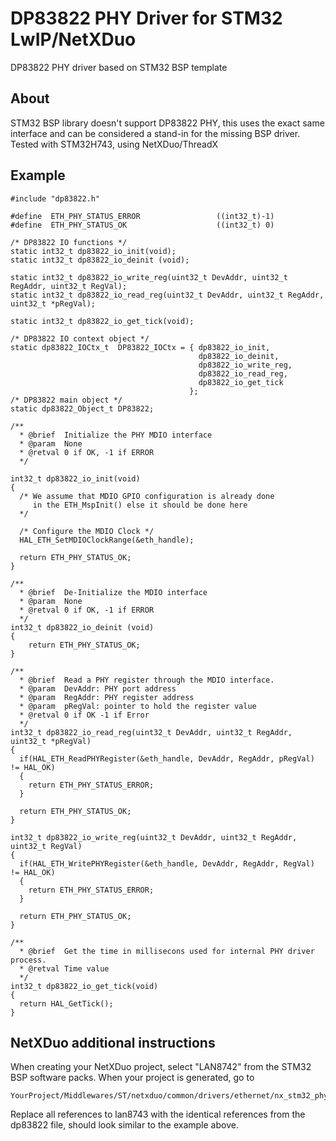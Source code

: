 # DP83822 PHY Driver for STM32 LwIP/NetXDuo
DP83822 PHY driver based on STM32 BSP template

## About
STM32 BSP library doesn't support DP83822 PHY, this uses the exact same interface and can be considered a stand-in for the missing BSP driver.
Tested with STM32H743, using NetXDuo/ThreadX

## Example
```
#include "dp83822.h"

#define  ETH_PHY_STATUS_ERROR                 ((int32_t)-1)
#define  ETH_PHY_STATUS_OK                    ((int32_t) 0)

/* DP83822 IO functions */
static int32_t dp83822_io_init(void);
static int32_t dp83822_io_deinit (void);

static int32_t dp83822_io_write_reg(uint32_t DevAddr, uint32_t RegAddr, uint32_t RegVal);
static int32_t dp83822_io_read_reg(uint32_t DevAddr, uint32_t RegAddr, uint32_t *pRegVal);

static int32_t dp83822_io_get_tick(void);

/* DP83822 IO context object */
static dp83822_IOCtx_t  DP83822_IOCtx = { dp83822_io_init,
                                          dp83822_io_deinit,
                                          dp83822_io_write_reg,
                                          dp83822_io_read_reg,
                                          dp83822_io_get_tick
                                        };
/* DP83822 main object */
static dp83822_Object_t DP83822;

/**
  * @brief  Initialize the PHY MDIO interface
  * @param  None
  * @retval 0 if OK, -1 if ERROR
  */

int32_t dp83822_io_init(void)
{
  /* We assume that MDIO GPIO configuration is already done
     in the ETH_MspInit() else it should be done here
  */

  /* Configure the MDIO Clock */
  HAL_ETH_SetMDIOClockRange(&eth_handle);

  return ETH_PHY_STATUS_OK;
}

/**
  * @brief  De-Initialize the MDIO interface
  * @param  None
  * @retval 0 if OK, -1 if ERROR
  */
int32_t dp83822_io_deinit (void)
{
    return ETH_PHY_STATUS_OK;
}

/**
  * @brief  Read a PHY register through the MDIO interface.
  * @param  DevAddr: PHY port address
  * @param  RegAddr: PHY register address
  * @param  pRegVal: pointer to hold the register value
  * @retval 0 if OK -1 if Error
  */
int32_t dp83822_io_read_reg(uint32_t DevAddr, uint32_t RegAddr, uint32_t *pRegVal)
{
  if(HAL_ETH_ReadPHYRegister(&eth_handle, DevAddr, RegAddr, pRegVal) != HAL_OK)
  {
    return ETH_PHY_STATUS_ERROR;
  }

  return ETH_PHY_STATUS_OK;
}

int32_t dp83822_io_write_reg(uint32_t DevAddr, uint32_t RegAddr, uint32_t RegVal)
{
  if(HAL_ETH_WritePHYRegister(&eth_handle, DevAddr, RegAddr, RegVal) != HAL_OK)
  {
    return ETH_PHY_STATUS_ERROR;
  }

  return ETH_PHY_STATUS_OK;
}

/**
  * @brief  Get the time in millisecons used for internal PHY driver process.
  * @retval Time value
  */
int32_t dp83822_io_get_tick(void)
{
  return HAL_GetTick();
}
```

## NetXDuo additional instructions
When creating your NetXDuo project, select "LAN8742" from the STM32 BSP software packs. When your project is generated, go to
```
YourProject/Middlewares/ST/netxduo/common/drivers/ethernet/nx_stm32_phy_driver.h
```
Replace all references to lan8743 with the identical references from the dp83822 file, should look similar to the example above.
